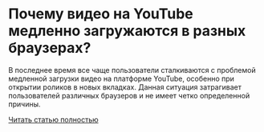# Почему видео на YouTube медленно загружаются в разных браузерах?



В последнее время все чаще пользователи сталкиваются с проблемой медленной загрузки видео на платформе YouTube, особенно при открытии роликов в новых вкладках. Данная ситуация затрагивает пользователей различных браузеров и не имеет четко определенной причины.

[Читать статью полностью](https://xyberbara.com/web/slow-youtube-video/)
